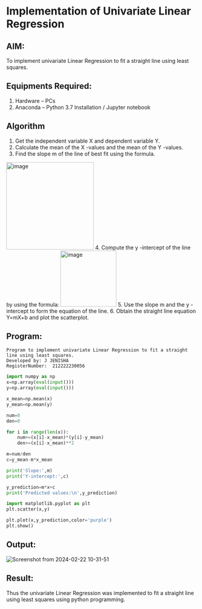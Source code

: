 # Implementation of Univariate Linear Regression
## AIM:
To implement univariate Linear Regression to fit a straight line using least squares.

## Equipments Required:
1. Hardware – PCs
2. Anaconda – Python 3.7 Installation / Jupyter notebook

## Algorithm
1. Get the independent variable X and dependent variable Y.
2. Calculate the mean of the X -values and the mean of the Y -values.
3. Find the slope m of the line of best fit using the formula. 
<img width="231" alt="image" src="https://user-images.githubusercontent.com/93026020/192078527-b3b5ee3e-992f-46c4-865b-3b7ce4ac54ad.png">
4. Compute the y -intercept of the line by using the formula:
<img width="148" alt="image" src="https://user-images.githubusercontent.com/93026020/192078545-79d70b90-7e9d-4b85-9f8b-9d7548a4c5a4.png">
5. Use the slope m and the y -intercept to form the equation of the line.
6. Obtain the straight line equation Y=mX+b and plot the scatterplot.

## Program:
```
Program to implement univariate Linear Regression to fit a straight line using least squares.
Developed by: J JENISHA
RegisterNumber:  212222230056
```

```python
import numpy as np
x=np.array(eval(input()))
y=np.array(eval(input()))

x_mean=np.mean(x)
y_mean=np.mean(y)

num=0
den=0

for i in range(len(x)):
    num+=(x[i]-x_mean)*(y[i]-y_mean)
    den+=(x[i]-x_mean)**2

m=num/den
c=y_mean-m*x_mean

print('Slope:',m)
print('Y-intercept:',c)

y_prediction=m*x+c
print('Predicted values:\n',y_prediction)

import matplotlib.pyplot as plt
plt.scatter(x,y)

plt.plot(x,y_prediction,color='purple')
plt.show()
```

## Output:
![Screenshot from 2024-02-22 10-31-51](https://github.com/Jenishajustin/Find-the-best-fit-line-using-Least-Squares-Method/assets/119405070/bd79ff7e-04b7-46c0-9208-65dba6f776ce)
<br>

## Result:
Thus the univariate Linear Regression was implemented to fit a straight line using least squares using python programming.

